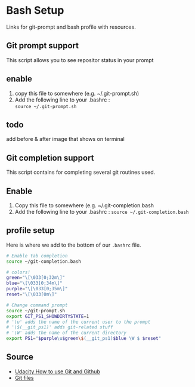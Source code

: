 # Bash Setup

Links for git-prompt and bash profile with resources.

## Git prompt support
This script allows you to see repositor status in your prompt
## enable
1. copy this file to somewhere (e.g. ~/.git-prompt.sh)
2. Add the following line to your .bashrc :  
`source ~/.git-prompt.sh`

## todo
add before & after image that shows on terminal


## Git completion support
This script contains for completing several git  routines used.

## Enable
1. Copy this file to somewhere (e.g. ~/.git-completion.bash
2. Add the following line to your .bashrc : `source ~/.git-completion.bash`

## profile setup
Here is where we add to the bottom of our `.bashrc` file.

```bash
# Enable tab completion
source ~/git-completion.bash

# colors!
green="\[\033[0;32m\]"
blue="\[\033[0;34m\]"
purple="\[\033[0;35m\]"
reset="\[\033[0m\]"

# Change command prompt
source ~/git-prompt.sh
export GIT_PS1_SHOWDIRTYSTATE=1
# '\u' adds the name of the current user to the prompt
# '\$(__git_ps1)' adds git-related stuff
# '\W' adds the name of the current directory
export PS1="$purple\u$green\$(__git_ps1)$blue \W $ $reset"
```

## Source
- [Udacity How to use Git and Github](https://classroom.udacity.com/courses/ud775)
- [Git files](https://github.com/git/git/tree/master/contrib/completion)
